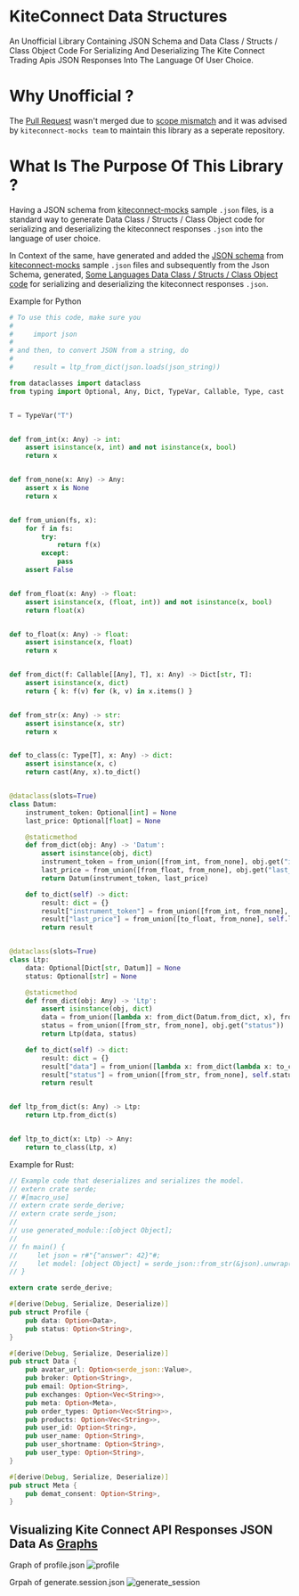 # KiteConnect Data Structures
An Unofficial Library Containing JSON Schema and Data Class / Structs / Class Object Code For Serializing And Deserializing The Kite Connect Trading Apis JSON Responses Into The Language Of User Choice.

# Why Unofficial ?
The [Pull Request](https://github.com/zerodha/kiteconnect-mocks/pull/24) wasn't merged due to [scope mismatch](https://github.com/zerodha/kiteconnect-mocks/pull/24#issuecomment-1252181846) and it was advised by `kiteconnect-mocks team` to maintain this library as a seperate repository.

# What Is The Purpose Of This Library ?
Having a JSON schema from [kiteconnect-mocks](https://github.com/zerodha/kiteconnect-mocks) sample `.json` files, is a standard way to generate Data Class / Structs / Class Object code for serializing and deserializing the kiteconnect responses `.json` into the language of user choice.

In Context of the same, have generated and added the [JSON schema](https://github.com/ShabbirHasan1/kiteconnect-data-structures/tree/main/JsonSchemaAndStructs/KiteConnect-Json-Schema) from [kiteconnect-mocks](https://github.com/zerodha/kiteconnect-mocks) sample `.json` files and subsequently from the Json Schema, generated, [Some Languages Data Class / Structs / Class Object code](https://github.com/ShabbirHasan1/kiteconnect-data-structures/tree/main/JsonSchemaAndStructs) for serializing and deserializing the kiteconnect responses `.json`.

Example for Python

```python
# To use this code, make sure you
#
#     import json
#
# and then, to convert JSON from a string, do
#
#     result = ltp_from_dict(json.loads(json_string))

from dataclasses import dataclass
from typing import Optional, Any, Dict, TypeVar, Callable, Type, cast


T = TypeVar("T")


def from_int(x: Any) -> int:
    assert isinstance(x, int) and not isinstance(x, bool)
    return x


def from_none(x: Any) -> Any:
    assert x is None
    return x


def from_union(fs, x):
    for f in fs:
        try:
            return f(x)
        except:
            pass
    assert False


def from_float(x: Any) -> float:
    assert isinstance(x, (float, int)) and not isinstance(x, bool)
    return float(x)


def to_float(x: Any) -> float:
    assert isinstance(x, float)
    return x


def from_dict(f: Callable[[Any], T], x: Any) -> Dict[str, T]:
    assert isinstance(x, dict)
    return { k: f(v) for (k, v) in x.items() }


def from_str(x: Any) -> str:
    assert isinstance(x, str)
    return x


def to_class(c: Type[T], x: Any) -> dict:
    assert isinstance(x, c)
    return cast(Any, x).to_dict()


@dataclass(slots=True)
class Datum:
    instrument_token: Optional[int] = None
    last_price: Optional[float] = None

    @staticmethod
    def from_dict(obj: Any) -> 'Datum':
        assert isinstance(obj, dict)
        instrument_token = from_union([from_int, from_none], obj.get("instrument_token"))
        last_price = from_union([from_float, from_none], obj.get("last_price"))
        return Datum(instrument_token, last_price)

    def to_dict(self) -> dict:
        result: dict = {}
        result["instrument_token"] = from_union([from_int, from_none], self.instrument_token)
        result["last_price"] = from_union([to_float, from_none], self.last_price)
        return result


@dataclass(slots=True)
class Ltp:
    data: Optional[Dict[str, Datum]] = None
    status: Optional[str] = None

    @staticmethod
    def from_dict(obj: Any) -> 'Ltp':
        assert isinstance(obj, dict)
        data = from_union([lambda x: from_dict(Datum.from_dict, x), from_none], obj.get("data"))
        status = from_union([from_str, from_none], obj.get("status"))
        return Ltp(data, status)

    def to_dict(self) -> dict:
        result: dict = {}
        result["data"] = from_union([lambda x: from_dict(lambda x: to_class(Datum, x), x), from_none], self.data)
        result["status"] = from_union([from_str, from_none], self.status)
        return result


def ltp_from_dict(s: Any) -> Ltp:
    return Ltp.from_dict(s)


def ltp_to_dict(x: Ltp) -> Any:
    return to_class(Ltp, x)
```

Example for Rust:
```rust
// Example code that deserializes and serializes the model.
// extern crate serde;
// #[macro_use]
// extern crate serde_derive;
// extern crate serde_json;
//
// use generated_module::[object Object];
//
// fn main() {
//     let json = r#"{"answer": 42}"#;
//     let model: [object Object] = serde_json::from_str(&json).unwrap();
// }

extern crate serde_derive;

#[derive(Debug, Serialize, Deserialize)]
pub struct Profile {
    pub data: Option<Data>,
    pub status: Option<String>,
}

#[derive(Debug, Serialize, Deserialize)]
pub struct Data {
    pub avatar_url: Option<serde_json::Value>,
    pub broker: Option<String>,
    pub email: Option<String>,
    pub exchanges: Option<Vec<String>>,
    pub meta: Option<Meta>,
    pub order_types: Option<Vec<String>>,
    pub products: Option<Vec<String>>,
    pub user_id: Option<String>,
    pub user_name: Option<String>,
    pub user_shortname: Option<String>,
    pub user_type: Option<String>,
}

#[derive(Debug, Serialize, Deserialize)]
pub struct Meta {
    pub demat_consent: Option<String>,
}
```

## Visualizing Kite Connect API Responses JSON Data As [Graphs](https://github.com/ShabbirHasan1/kiteconnect-data-structures/tree/main/kiteconnect-mocks-graphs)

Graph of profile.json
![profile](https://user-images.githubusercontent.com/68828793/191450701-d49f1c7c-b39c-437c-9425-4f630550444b.png)

Grpah of generate.session.json
![generate_session](https://user-images.githubusercontent.com/68828793/191450919-a6e52210-7c37-4733-8b02-c934f87635b9.png)
